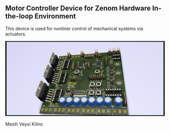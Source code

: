 ## Motor Controller Device for Zenom Hardware In-the-loop Environment

This device is used for nonliner control of mechanical systems via 
actuators.

![Image of Controller](haptic.png)

Mesih Veysi Kilinc
